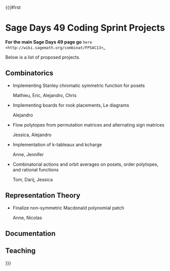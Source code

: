 {{{#!rst

Sage Days 49 Coding Sprint Projects
===================================

**For the main Sage Days 49 page go** `here <http://wiki.sagemath.org/combinat/FPSAC13>`_

Below is a list of proposed projects.

Combinatorics
-------------

* Implementing Stanley chromatic symmetric function for posets

  Mathieu, Eric, Alejandro, Chris

* Implementing boards for rook placements, Le diagrams
  
  Alejandro

* Flow polytopes from permutation matrices and alternating sign matrices

  Jessica, Alejandro

* Implementation of k-tableaux and kcharge

  Anne, Jennifer

* Combinatorial actions and orbit averages on posets, order polytopes, and rational functions

  Tom, Darij, Jessica

Representation Theory
---------------------

* Finalize non-symmetric Macdonald polynomial patch

  Anne, Nicolas

Documentation
-------------

Teaching
--------

}}}
